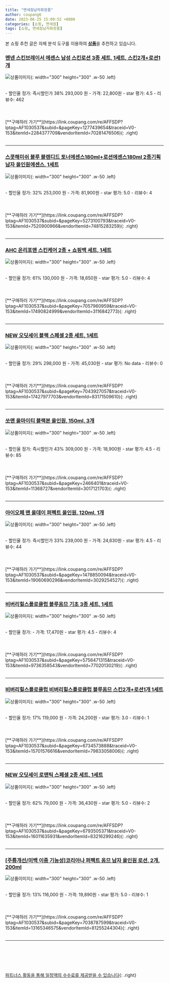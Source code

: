 ```yaml
---
title: "면세점남자화장품"
author: coupang6
date: 2023-06-25 15:09:52 +0800
categories: [쇼핑, 면세점]
tags: [쇼핑, 면세점남자화장품]
---
```


본 쇼핑 추천 글은 자체 분석 도구를 이용하여 [**상품**](https://link.coupang.com/a/bao1ui)을 추천하고 있습니다.

### [멘넨 스킨브레이서 에센스 남성 스킨로션 3종 세트, 1세트, 스킨2개+로션1개](https://link.coupang.com/re/AFFSDP?lptag=AF1030537&subid=&pageKey=1277439654&traceid=V0-153&itemId=2284377709&vendorItemId=70281476506)

![상품이미지](https://thumbnail10.coupangcdn.com/thumbnails/remote/230x230ex/image/vendor_inventory/7162/af800a63e9402189739bc766cf88c466da6c115121081fa27d4a458be180.JPG){: width="300" height="300" .w-50 .left}


<br>
- 할인율 정가: 즉시할인가 38%  293,000   원
- 가격: 22,800원
- star 평가: 4.5
- 리뷰수: 462
<br>
<br>
<br>
<br>
[**구매하러 가기**](https://link.coupang.com/re/AFFSDP?lptag=AF1030537&subid=&pageKey=1277439654&traceid=V0-153&itemId=2284377709&vendorItemId=70281476506){: .right}
<br>
<br>

---

### [스콧해미쉬 블루 블렌디드 토너에센스180ml+로션에센스180ml 2종기획 남자 올인원에센스, 1세트](https://link.coupang.com/re/AFFSDP?lptag=AF1030537&subid=&pageKey=5273100793&traceid=V0-153&itemId=7520900966&vendorItemId=74815283259)

![상품이미지](https://thumbnail6.coupangcdn.com/thumbnails/remote/230x230ex/image/vendor_inventory/d3e9/b5e31761311815b8c9db0abb2284aa33a4a4a38e471dcfc7aa387705709e.jpg){: width="300" height="300" .w-50 .left}


<br>
- 할인율 정가: 32%  253,000   원
- 가격: 81,900원
- star 평가: 5.0
- 리뷰수: 4
<br>
<br>
<br>
<br>
[**구매하러 가기**](https://link.coupang.com/re/AFFSDP?lptag=AF1030537&subid=&pageKey=5273100793&traceid=V0-153&itemId=7520900966&vendorItemId=74815283259){: .right}
<br>
<br>

---

### [AHC 온리포맨 스킨케어 2종 + 쇼핑백 세트, 1세트](https://link.coupang.com/re/AFFSDP?lptag=AF1030537&subid=&pageKey=7057960959&traceid=V0-153&itemId=17490824999&vendorItemId=3116842773)

![상품이미지](https://thumbnail9.coupangcdn.com/thumbnails/remote/230x230ex/image/retail/images/4023210788909284-2f1f8a87-3534-4453-8b70-39c5a6b4632e.jpg){: width="300" height="300" .w-50 .left}


<br>
- 할인율 정가: 61%  130,000   원
- 가격: 18,650원
- star 평가: 5.0
- 리뷰수: 4
<br>
<br>
<br>
<br>
[**구매하러 가기**](https://link.coupang.com/re/AFFSDP?lptag=AF1030537&subid=&pageKey=7057960959&traceid=V0-153&itemId=17490824999&vendorItemId=3116842773){: .right}
<br>
<br>

---

### [NEW 오딧세이 블랙 스페셜 2종 세트, 1세트](https://link.coupang.com/re/AFFSDP?lptag=AF1030537&subid=&pageKey=7043927057&traceid=V0-153&itemId=17427977703&vendorItemId=83171509610)

![상품이미지](https://thumbnail8.coupangcdn.com/thumbnails/remote/230x230ex/image/retail/images/1169203168224589-aec2864d-cd29-4193-b0e6-4bbfa6e1b0d2.jpg){: width="300" height="300" .w-50 .left}


<br>
- 할인율 정가: 29%  298,000   원
- 가격: 45,030원
- star 평가: No data
- 리뷰수: 0
<br>
<br>
<br>
<br>
[**구매하러 가기**](https://link.coupang.com/re/AFFSDP?lptag=AF1030537&subid=&pageKey=7043927057&traceid=V0-153&itemId=17427977703&vendorItemId=83171509610){: .right}
<br>
<br>

---

### [쏘맨 올마이티 블랙본 올인원, 150ml, 3개](https://link.coupang.com/re/AFFSDP?lptag=AF1030537&subid=&pageKey=2466401&traceid=V0-153&itemId=11368727&vendorItemId=3017121703)

![상품이미지](https://thumbnail10.coupangcdn.com/thumbnails/remote/230x230ex/image/retail/images/8826864079113514-613ef23c-fac4-4aa9-a9ad-b302d3d61430.jpg){: width="300" height="300" .w-50 .left}


<br>
- 할인율 정가: 즉시할인가 43%  309,000   원
- 가격: 18,900원
- star 평가: 4.5
- 리뷰수: 85
<br>
<br>
<br>
<br>
[**구매하러 가기**](https://link.coupang.com/re/AFFSDP?lptag=AF1030537&subid=&pageKey=2466401&traceid=V0-153&itemId=11368727&vendorItemId=3017121703){: .right}
<br>
<br>

---

### [아이오페 맨 올데이 퍼펙트 올인원, 120ml, 1개](https://link.coupang.com/re/AFFSDP?lptag=AF1030537&subid=&pageKey=1478850094&traceid=V0-153&itemId=19060690296&vendorItemId=3029254527)

![상품이미지](https://thumbnail9.coupangcdn.com/thumbnails/remote/230x230ex/image/retail/images/4529787302623674-343426d6-76fd-4b54-a697-038b07418e0c.jpg){: width="300" height="300" .w-50 .left}


<br>
- 할인율 정가: 즉시할인가 33%  239,000   원
- 가격: 24,630원
- star 평가: 4.5
- 리뷰수: 44
<br>
<br>
<br>
<br>
[**구매하러 가기**](https://link.coupang.com/re/AFFSDP?lptag=AF1030537&subid=&pageKey=1478850094&traceid=V0-153&itemId=19060690296&vendorItemId=3029254527){: .right}
<br>
<br>

---

### [비버리힐스폴로클럽 블루옴므 기초 3종 세트, 1세트](https://link.coupang.com/re/AFFSDP?lptag=AF1030537&subid=&pageKey=5756471315&traceid=V0-153&itemId=9736358543&vendorItemId=77020130219)

![상품이미지](https://thumbnail6.coupangcdn.com/thumbnails/remote/230x230ex/image/rs_quotation_api/vsxytisv/b9afc82ef5b64978b32159ab0fe71839.jpg){: width="300" height="300" .w-50 .left}


<br>
- 할인율 정가: 
- 가격: 17,470원
- star 평가: 4.5
- 리뷰수: 4
<br>
<br>
<br>
<br>
[**구매하러 가기**](https://link.coupang.com/re/AFFSDP?lptag=AF1030537&subid=&pageKey=5756471315&traceid=V0-153&itemId=9736358543&vendorItemId=77020130219){: .right}
<br>
<br>

---

### [비버리힐스폴로클럽 비버리힐스폴로클럽 블루옴므 스킨2개+로션1개 1세트](https://link.coupang.com/re/AFFSDP?lptag=AF1030537&subid=&pageKey=6734573888&traceid=V0-153&itemId=15701576616&vendorItemId=79833058006)

![상품이미지](https://thumbnail10.coupangcdn.com/thumbnails/remote/230x230ex/image/vendor_inventory/b5b3/3202c0db5ccaab932016a70938f5ca9e6d2fbe3330293e8955cea2621b26.jpg){: width="300" height="300" .w-50 .left}


<br>
- 할인율 정가: 17%  119,000   원
- 가격: 24,200원
- star 평가: 3.0
- 리뷰수: 1
<br>
<br>
<br>
<br>
[**구매하러 가기**](https://link.coupang.com/re/AFFSDP?lptag=AF1030537&subid=&pageKey=6734573888&traceid=V0-153&itemId=15701576616&vendorItemId=79833058006){: .right}
<br>
<br>

---

### [NEW 오딧세이 로맨틱 스페셜 2종 세트, 1세트](https://link.coupang.com/re/AFFSDP?lptag=AF1030537&subid=&pageKey=6793505371&traceid=V0-153&itemId=16011635931&vendorItemId=83216299246)

![상품이미지](https://thumbnail7.coupangcdn.com/thumbnails/remote/230x230ex/image/retail/images/3282360401129460-f0e2a9ea-c469-48f6-ac82-6ca1fb87f5d8.jpg){: width="300" height="300" .w-50 .left}


<br>
- 할인율 정가: 62%  79,000   원
- 가격: 36,430원
- star 평가: 5.0
- 리뷰수: 2
<br>
<br>
<br>
<br>
[**구매하러 가기**](https://link.coupang.com/re/AFFSDP?lptag=AF1030537&subid=&pageKey=6793505371&traceid=V0-153&itemId=16011635931&vendorItemId=83216299246){: .right}
<br>
<br>

---

### [[주름개선/미백 이중 기능성]코리아나 퍼펙트 옴므 남자 올인원 로션, 2개, 200ml](https://link.coupang.com/re/AFFSDP?lptag=AF1030537&subid=&pageKey=7038787599&traceid=V0-153&itemId=13165346575&vendorItemId=81255244304)

![상품이미지](https://thumbnail10.coupangcdn.com/thumbnails/remote/230x230ex/image/vendor_inventory/5a7e/8a4a1d420fb9cef9e70328660c23b215357985da8d33d95bd841f713633f.jpg){: width="300" height="300" .w-50 .left}


<br>
- 할인율 정가: 13%  116,000   원
- 가격: 19,890원
- star 평가: 5.0
- 리뷰수: 1
<br>
<br>
<br>
<br>
[**구매하러 가기**](https://link.coupang.com/re/AFFSDP?lptag=AF1030537&subid=&pageKey=7038787599&traceid=V0-153&itemId=13165346575&vendorItemId=81255244304){: .right}
<br>
<br>

---
<br><br><br><br><br> [파트너스 활동을 통해 일정액의 수수료를 제공받을 수 있습니다](https://link.coupang.com/a/bao1ui){: .right}